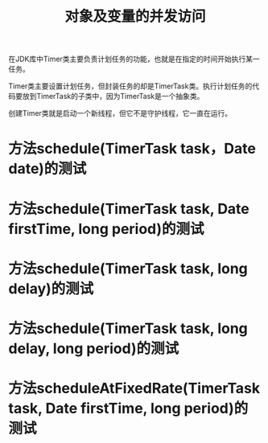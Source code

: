 ﻿---
title: 对象及变量的并发访问
categories: Java多线程编程核心技术
tags: 多线程
time: 2019-04-24 10:41:41
---

在JDK库中Timer类主要负责计划任务的功能，也就是在指定的时间开始执行某一任务。

Timer类主要设置计划任务，但封装任务的却是TimerTask类。执行计划任务的代码要放到TimerTask的子类中，因为TimerTask是一个抽象类。

创建Timer类就是启动一个新线程，但它不是守护线程，它一直在运行。
# 方法schedule(TimerTask task，Date date)的测试

# 方法schedule(TimerTask task, Date firstTime, long period)的测试

# 方法schedule(TimerTask task, long delay)的测试

# 方法schedule(TimerTask task, long delay, long period)的测试

# 方法scheduleAtFixedRate(TimerTask task, Date firstTime, long period)的测试
